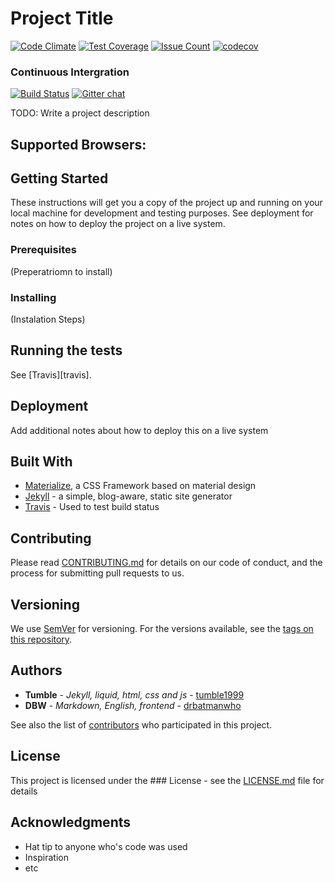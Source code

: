 # Project Title

[![Code Climate](https://codeclimate.com/github/tumblenet/repository-template/badges/gpa.svg)](https://codeclimate.com/github/tumblenet/repository-template)
[![Test Coverage](https://codeclimate.com/github/tumblenet/repository-template/badges/coverage.svg)](https://codeclimate.com/github/tumblenet/repository-template/coverage)
[![Issue Count](https://codeclimate.com/github/tumblenet/repository-template/badges/issue_count.svg)](https://codeclimate.com/github/tumblenet/repository-template)
[![codecov](https://codecov.io/gh/tumblenet/repository-template/branch/master/graph/badge.svg)](https://codecov.io/gh/tumblenet/repository-template)

### Continuous Intergration
[![Build Status](https://travis-ci.org/tumblenet/repository-template.svg?branch=master)](https://travis-ci.org/tumblenet/repository-template)
[![Gitter chat](https://badges.gitter.im/tumblenet/tumblenet-home-beta.png)](https://gitter.im/tumblenet/repository-template)

TODO: Write a project description

## Supported Browsers:

## Getting Started
These instructions will get you a copy of the project up and running on your local machine for development and testing purposes. See deployment for notes on how to deploy the project on a live system.

### Prerequisites
(Preperatriomn to install)

### Installing
(Instalation Steps)

## Running the tests
See [Travis][travis].

## Deployment
Add additional notes about how to deploy this on a live system

## Built With
* [Materialize](http://materializecss.com/), a CSS Framework based on material design
* [Jekyll](http://jekyllrb.com/) -  a simple, blog-aware, static site generator
* [Travis](https://travis-ci.org) - Used to test build status

## Contributing
Please read [CONTRIBUTING.md](CONTRIBUTING.md) for details on our code of conduct, and the process for submitting pull requests to us.

## Versioning
We use [SemVer](http://semver.org/) for versioning. For the versions available, see the [tags on this repository](https://github.com/tumblenet/repository-template/tags).

## Authors
* **Tumble** - *Jekyll, liquid, html, css and js* - [tumble1999](https://github.com/tumble1999)
* **DBW** - *Markdown, English, frontend* - [drbatmanwho](https://github.com/drbatmanwho)

See also the list of [contributors](https://github.com/tumblenet/repository-template/contributors) who participated in this project.

## License
This project is licensed under the ### License - see the [LICENSE.md](LICENSE.md) file for details

## Acknowledgments
* Hat tip to anyone who's code was used
* Inspiration
* etc
